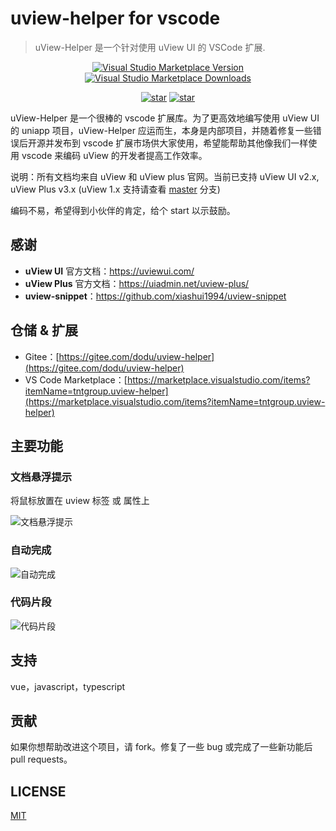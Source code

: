 # uview-helper for vscode

> uView-Helper 是一个针对使用 uView UI 的 VSCode 扩展.

<center>

[![Visual Studio Marketplace Version](https://img.shields.io/visual-studio-marketplace/v/tntgroup.uview-helper.svg?label=VS%20Code%20Marketplace&logo=visual-studio-code)](https://marketplace.visualstudio.com/items?itemName=tntgroup.uview-helper)
[![Visual Studio Marketplace Downloads](https://img.shields.io/visual-studio-marketplace/d/tntgroup.uview-helper?logo=visual-studio-code)](https://marketplace.visualstudio.com/items?itemName=tntgroup.uview-helper)

[![star](https://gitee.com/dodu/uview-helper/badge/star.svg)](https://gitee.com/dodu/uview-helper)
[![star](https://gitee.com/dodu/uview-helper/badge/fork.svg)](https://gitee.com/dodu/uview-helper)

</center>

uView-Helper 是一个很棒的 vscode 扩展库。为了更高效地编写使用 uView UI 的 uniapp 项目，uView-Helper 应运而生，本身是内部项目，并随着修复一些错误后开源并发布到 vscode 扩展市场供大家使用，希望能帮助其他像我们一样使用 vscode 来编码 uView 的开发者提高工作效率。

说明：所有文档均来自 uView 和 uView plus 官网。当前已支持 uView UI v2.x, uView Plus v3.x (uView 1.x 支持请查看 [master](https://gitee.com/dodu/uview-snippet/tree/master/) 分支)

编码不易，希望得到小伙伴的肯定，给个 start 以示鼓励。

## 感谢

- **uView UI** 官方文档：<https://uviewui.com/>
- **uView Plus** 官方文档：<https://uiadmin.net/uview-plus/>
- **uview-snippet**：<https://github.com/xiashui1994/uview-snippet>

## 仓储 & 扩展

- Gitee：[https://gitee.com/dodu/uview-helper](https://gitee.com/dodu/uview-helper)
- VS Code Marketplace：[https://marketplace.visualstudio.com/items?itemName=tntgroup.uview-helper](https://marketplace.visualstudio.com/items?itemName=tntgroup.uview-helper)

## 主要功能

### 文档悬浮提示

将鼠标放置在 uview 标签 或 属性上

![文档悬浮提示](https://pic.imgdb.cn/item/6262cd1d239250f7c58b8d16.gif)

### 自动完成

![自动完成](https://pic.imgdb.cn/item/6262cd1d239250f7c58b8d1d.gif)

### 代码片段

![代码片段](https://pic.imgdb.cn/item/6262cd1d239250f7c58b8d12.gif)

## 支持

vue，javascript，typescript

## 贡献

如果你想帮助改进这个项目，请 fork。修复了一些 bug 或完成了一些新功能后 pull requests。

## LICENSE

[MIT](https://gitee.com/dodu/uview-helper/blob/uview2.0/LICENSE)
